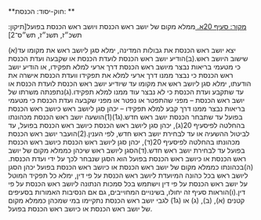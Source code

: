 **חוק-יסוד: הכנסת: **

[מקור: סעיף 20א. ](https://he.wikisource.org/wiki/%D7%97%D7%95%D7%A7-%D7%99%D7%A1%D7%95%D7%93:_%D7%94%D7%9B%D7%A0%D7%A1%D7%AA#%D7%A1%D7%A2%D7%99%D7%A3_20א)
ממלא מקום של יושב ראש הכנסת ויושב ראש הכנסת בפועל[תיקון: תשכ״ז, תשנ״ז, תש״ס־2]

(א)יצא יושב ראש הכנסת את גבולות המדינה, ימלא סגן ליושב ראש את מקומו עד שישוב היושב ראש.(ב)הודיע יושב ראש הכנסת לועדת הכנסת או שקבעה ועדת הכנסת כי מטעמי בריאות נבצר מיושב ראש הכנסת דרך ארעי למלא תפקידו, או הודיע יושב ראש הכנסת כי נבצר ממנו דרך ארעי למלא את תפקידו וועדת הכנסת אישרה את הודעתו, ימלא סגן ליושב ראש את מקומו עד שיודיע יושב ראש הכנסת לועדת הכנסת או עד שתקבע ועדת הכנסת כי לא נבצר עוד ממנו למלא תפקידו.(ג)נתפנתה משרתו של יושב ראש הכנסת – מפני שהתפטר או נפטר או מפני שקבעה ועדת הכנסת כי מטעמי בריאות נבצר ממנו דרך קבע למלא תפקידו – יכהן סגן ליושב ראש כיושב ראש הכנסת בפועל עד שתבחר הכנסת יושב ראש חדש.(ג1)(1)הושעה יושב ראש הכנסת מכהונתו בהחלטה לפיסעיף 20(ג), יכהן סגן ליושב ראש הכנסת כיושב ראש הכנסת בפועל, עד לביטול ההשעיה או עד לבחירת יושב ראש חדש, לפי הענין.(2)הועבר יושב ראש הכנסת מכהונתו בהחלטה לפיסעיף 20(ד), יכהן סגן ליושב ראש הכנסת כיושב ראש הכנסת בפועל עד לבחירת יושב ראש חדש.(ד)הסגן ליושב ראש שיכהן כממלא מקום של יושב ראש הכנסת או כיושב ראש הכנסת בפועל הוא הסגן שנבחר לכך על ידי ועדת הכנסת.(ה)בכהונתו כממלא מקום של יושב ראש הכנסת או כיושב ראש הכנסת בפועל יכהן הסגן ליושב ראש בכל כהונה המיועדת ליושב ראש הכנסת על פי דין, ימלא כל תפקיד המוטל על יושב ראש הכנסת על פי דין וישתמש בכל סמכות הנתונה ליושב ראש הכנסת על פי דין.(ו)הוראות סעיף זה יחולו, בשינויים המחוייבים, גם אם הנסיבות האמורות בסעיפים קטנים (א), (ב), (ג) או (ג1) לגבי יושב ראש הכנסת נתקיימו במי שמכהן כממלא מקום של יושב ראש הכנסת או כיושב ראש הכנסת בפועל.